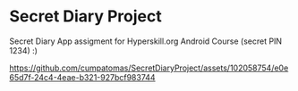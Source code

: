 # Secret Diary Project
Secret Diary App assigment for Hyperskill.org Android Course (secret PIN 1234) :)

https://github.com/cumpatomas/SecretDiaryProject/assets/102058754/e0e65d7f-24c4-4eae-b321-927bcf983744

